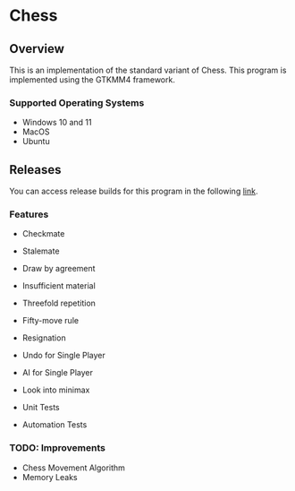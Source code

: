# Chess

## Overview

This is an implementation of the standard variant of Chess. This program is implemented using the GTKMM4 framework. 

### Supported Operating Systems
- Windows 10 and 11
- MacOS
- Ubuntu

## Releases

You can access release builds for this program in the following [link](https://github.com).

### Features
- Checkmate
- Stalemate
- Draw by agreement
- Insufficient material
- Threefold repetition
- Fifty-move rule
- Resignation
 
- Undo for Single Player
- AI for Single Player
- Look into minimax 
- Unit Tests
- Automation Tests

### TODO: Improvements
- Chess Movement Algorithm
- Memory Leaks
